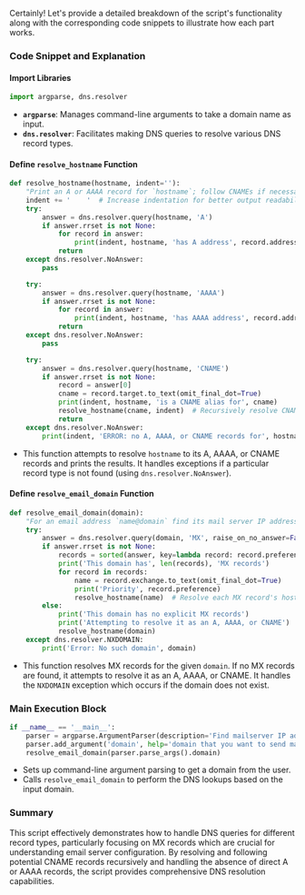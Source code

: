 Certainly! Let's provide a detailed breakdown of the script's functionality along with the corresponding code snippets to illustrate how each part works.

### Code Snippet and Explanation

#### Import Libraries

```python
import argparse, dns.resolver
```
- **`argparse`**: Manages command-line arguments to take a domain name as input.
- **`dns.resolver`**: Facilitates making DNS queries to resolve various DNS record types.

#### Define `resolve_hostname` Function

```python
def resolve_hostname(hostname, indent=''):
    "Print an A or AAAA record for `hostname`; follow CNAMEs if necessary."
    indent += '    '  # Increase indentation for better output readability.
    try:
        answer = dns.resolver.query(hostname, 'A')
        if answer.rrset is not None:
            for record in answer:
                print(indent, hostname, 'has A address', record.address)
            return
    except dns.resolver.NoAnswer:
        pass

    try:
        answer = dns.resolver.query(hostname, 'AAAA')
        if answer.rrset is not None:
            for record in answer:
                print(indent, hostname, 'has AAAA address', record.address)
            return
    except dns.resolver.NoAnswer:
        pass

    try:
        answer = dns.resolver.query(hostname, 'CNAME')
        if answer.rrset is not None:
            record = answer[0]
            cname = record.target.to_text(omit_final_dot=True)
            print(indent, hostname, 'is a CNAME alias for', cname)
            resolve_hostname(cname, indent)  # Recursively resolve CNAME.
            return
    except dns.resolver.NoAnswer:
        print(indent, 'ERROR: no A, AAAA, or CNAME records for', hostname)
```
- This function attempts to resolve `hostname` to its A, AAAA, or CNAME records and prints the results. It handles exceptions if a particular record type is not found (using `dns.resolver.NoAnswer`).

#### Define `resolve_email_domain` Function

```python
def resolve_email_domain(domain):
    "For an email address `name@domain` find its mail server IP addresses."
    try:
        answer = dns.resolver.query(domain, 'MX', raise_on_no_answer=False)
        if answer.rrset is not None:
            records = sorted(answer, key=lambda record: record.preference)
            print('This domain has', len(records), 'MX records')
            for record in records:
                name = record.exchange.to_text(omit_final_dot=True)
                print('Priority', record.preference)
                resolve_hostname(name)  # Resolve each MX record's hostname.
        else:
            print('This domain has no explicit MX records')
            print('Attempting to resolve it as an A, AAAA, or CNAME')
            resolve_hostname(domain)
    except dns.resolver.NXDOMAIN:
        print('Error: No such domain', domain)
```
- This function resolves MX records for the given `domain`. If no MX records are found, it attempts to resolve it as an A, AAAA, or CNAME. It handles the `NXDOMAIN` exception which occurs if the domain does not exist.

### Main Execution Block

```python
if __name__ == '__main__':
    parser = argparse.ArgumentParser(description='Find mailserver IP address')
    parser.add_argument('domain', help='domain that you want to send mail to')
    resolve_email_domain(parser.parse_args().domain)
```
- Sets up command-line argument parsing to get a domain from the user.
- Calls `resolve_email_domain` to perform the DNS lookups based on the input domain.

### Summary
This script effectively demonstrates how to handle DNS queries for different record types, particularly focusing on MX records which are crucial for understanding email server configuration. By resolving and following potential CNAME records recursively and handling the absence of direct A or AAAA records, the script provides comprehensive DNS resolution capabilities.

